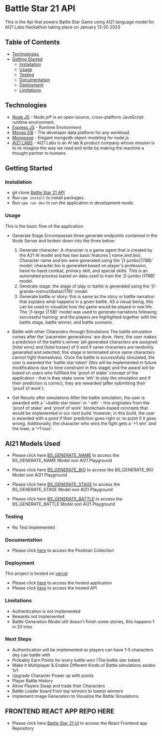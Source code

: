 
# Battle Star 21 API
This is the Api that powers Battle Star Game using AI21 language model for  AI21 Labs Hackathon taking place on January 13-20 2023


## Table of Contents

-   [Technologies](#technologies)
-   [Getting Started](#getting-started)
    -   [Installation](#installation)
    -   [Usage](#usage)
    -   [Testing](#testing)
    -   [Documentation](#documentation)
    -   [Deployment](#deployment)
    -   [Limitations](#limitations)

## Technologies
-   [Node JS](https://nodejs.org/) - Node.js® is an open-source, cross-platform JavaScript runtime environment.
-   [Express JS](https://expressjs.com/) - Runtime Environment
-   [Mongo DB](https://www.mongodb.com/) - The developer data platform for any workload.
-   [Mongoose](https://mongoosejs.com/) - Elegant mongodb object modeling for node.js
-   [AI21 LABS](https://studio.ai21.com/overview) - AI21 Labs is an AI lab & product company whose mission is to re-imagine the way we read and write by making the machine a thought partner to humans.

## Getting Started


### Installation

-   git clone [Battle Star 21 API](https://github.com/officialyenum/battlestar21-api.git)
-   Run `npm install` to install packages.
-   Run `npm run dev` to run the application in development mode.

### Usage

This is the basic flow of the application.
-   Generate Stage
Encompasses three generate endpoints contained in the Node Server and broken down into the three below:
    1. Generate character: A character is a game agent that is created by the A21 AI model and has two basic features [ name and bio]. Character name and       bio were generated using the 'j1-jumbo(178B)' model; character bio is generated based on player's profession, hand-to-hand combat, primary skill, and       special skills. This is an automated process based on data used to train the 'j1-jumbo (178B)' model. 
    2. Generate stage: the stage of play or battle is generated using the 'j1-grande-instruct(beta)(17B)' model.
    3. Generate battle or story: this is same as the story or battle narration that explains what happens in a given battle. AS a visual being, this       can be used to visualize how the game would be played in real life. The 'j1-large (7.5B)' model was used to generate narrations following successful        training; and the players are highlighted together with the battle stage, battle winner, and battle scenario.
          
-   Battle with other Characters through Simulations
    The battle simulation comes after the 'parameter generations' are done. Here, the user makes a prediction of the battle's winner (all generated characters are assigned [total wins] and [total losses] of 0 and if same characters are randomly generated and selected, this stage is terminated since same characters cannot fight themselves). 
    Once the battle is successfully simulated, the user is awarded the 'battle star token' [this will be implemented in future modifications due to time constraint in this stage] and the award will be based on users who fulfilled the 'proof of stake' concept of the application - that is they stake some 'eth' to play the simulation and if their prediction is correct, they are rewarded (after submitting their 'proof of work'). 
    
-   Get Results after simulations
    After the battle simulation, the user is awarded with a '+battle star token' or '-eth' - this originates from the 'proof of stake' and 'proof of work' blockchain-based concepts that would be implemented in our next build. However, in this build, the user is awarded with a point if their prediction goes right or no point if it goes wrong. Additionally, the character who wins the fight gets a '+1 win' and the loser, a '+1 loss'. 


## AI21 Models Used

- Please click here [BS_GENERATE_NAME](https://studio.ai21.com/playground/complete?promptShare=efc3ba0d-fee4-41e1-8d45-0a162fa2b665) to access the BS_GENERATE_NAME Model oon AI21 Playground

- Please click here [BS_GENERATE_BIO](https://studio.ai21.com/playground/complete?promptShare=ab7bf249-1845-4e11-a5f5-b3340fd4ac0f) to access the BS_GENERATE_BIO Model oon AI21 Playground

- Please click here [BS_GENERATE_STAGE](https://studio.ai21.com/playground/complete?promptShare=32bddf70-1217-402b-b600-c45196d575be) to access the BS_GENERATE_STAGE Model oon AI21 Playground

- Please click here [BS_GENERATE_BATTLE](https://studio.ai21.com/playground/complete?promptShare=db156f9b-0369-46a6-acbe-addd51cbd276) to access the BS_GENERATE_BATTLE Model oon AI21 Playground


### Testing
-   No Test Implemented


### Documentation
-   Please click [here](https://documenter.getpostman.com/view/8719009/2s8ZDVb48d) to access the Postman Collection

### Deployment

This project is hosted on [vercel](https://vercel.com/)

-   Please click [here](https://battlestar21.vercel.app/) to access the hosted application
-   Please click [here](https://battlestar21-api.vercel.app/) to access the hosted API

### Limitations
-   Authentication is not implemented
-   Rewards not Implemented
-   Battle Generation Model still doesn't finish some stories, this happens 1 in 20 tries

### Next Steps
-   Authentication will be implemented so players can have 1-5 characters dey can battle with
-   Probably Earn Points for every battle won (The battle star token)
-   Make it Multiplayer & Enable Different Kinds of Battle simulations asides 1v1 
-   Upgrade Character Power up with points 
-   Player Battle History
-   Allow Players Swap and trade their Characters 
-   Battle Leader board from top winners to lowest winners
-   Implement Image Generation to Visualize the Battle Simulations.

## FRONTEND REACT APP REPO HERE
- Please click here [Battle Star 21 UI](https://github.com/officialyenum/battlestar21.git) to access the React Frontend app Repository
